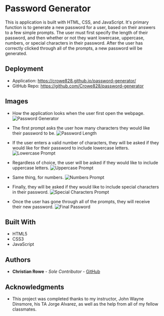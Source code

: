 # Password Generator

This is application is built with HTML, CSS, and JavaScript. It's primary function is to generate a new password for a user, based on their answers to a few simple prompts. The user must first specify the length of their password, and then whether or not they want lowercase, uppercase, numbers, or special characters in their password. After the user has correctly clicked through all of the prompts, a new password will be generated.

## Deployment

* Application: https://crowe828.github.io/password-generator/
* GitHub Repo: https://github.com/Crowe828/password-generator

## Images

* How the application looks when the user first open the webpage. ![Password Generator](https://github.com/Crowe828/responsive-portfolio/blob/master/assets/images/about-me-big.png)

* The first prompt asks the user how many characters they would like their password to be. ![Password Length](https://github.com/Crowe828/responsive-portfolio/blob/master/assets/images/about-me-small.png)

* If the user enters a valid number of characters, they will be asked if they would like for their password to include lowercase letters. ![Lowercase Prompt](https://github.com/Crowe828/responsive-portfolio/blob/master/assets/images/portfolio-big.png)

* Regardless of choice, the user will be asked if they would like to include uppercase letters. ![Uppercase Prompt](https://github.com/Crowe828/responsive-portfolio/blob/master/assets/images/portfolio-small.png)

* Same thing, for numbers. ![Numbers Prompt](https://github.com/Crowe828/responsive-portfolio/blob/master/assets/images/contact-big.png)

* Finally, they will be asked if they would like to include special characters in their password. ![Special Characters Prompt](https://github.com/Crowe828/responsive-portfolio/blob/master/assets/images/contact-small.png)

* Once the user has gone through all of the prompts, they will receive their new password. ![Final Password](https://github.com/Crowe828/responsive-portfolio/blob/master/assets/images/contact-small.png)


## Built With

* HTML5
* CSS3
* JavaScript

## Authors

* **Christian Rowe** - *Sole Contributor* - [GitHub](https://github.com/Crowe828)

## Acknowledgments

* This project was completed thanks to my instructor, John Wayne Dinsmore, his TA Jorge Alvarez, as well as the help from all of my fellow classmates.

